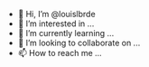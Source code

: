 - 👋 Hi, I’m @louislbrde
- 👀 I’m interested in ...
- 🌱 I’m currently learning ...
- 💞️ I’m looking to collaborate on ...
- 📫 How to reach me ...

<!---
louislbrde/louislbrde is a ✨ special ✨ repository because its `README.md` (this file) appears on your GitHub profile.
You can click the Preview link to take a look at your changes.
--->
